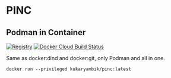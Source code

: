 # PINC

## Podman in Container

[![Registry](https://img.shields.io/badge/registry-docker.io-blue.svg)](https://hub.docker.com/r/kukaryambik/pinc)
[![Docker Cloud Build Status](https://img.shields.io/docker/cloud/build/kukaryambik/pinc)](https://hub.docker.com/r/kukaryambik/pinc/builds)

Same as docker:dind and docker:git, only Podman and all in one.

```
docker run --privileged kukaryambik/pinc:latest
```
